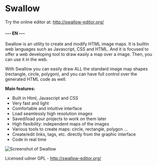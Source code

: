 # Swallow
Try the online editor at: http://swallow-editor.org/
 
#### --- EN ---
Swallow is an utility to create and modify HTML image maps. It is builtin web languages such as 
Javascript, CSS and HTML. And it is focused to offer a web developing tool to draw easily a map 
over a image. Then, you can use it in the web.

With Swallow you can easily draw ALL the standard image map shapes (rectangle, circle, polygon), 
and you can have full control over the generated HTML code as well.

**Main features:**

   * Built in Html, Javascript and CSS
   * Very fast and light
   * Comfortable and intuitive interface
   * Load seamlessly high resolution images
   * Saved/load your projects to work on them later
   * High flexibility: independent maps of the images
   * Various tools to create maps: circle, rectangle, polygon …
   * Create/edit links, tags, etc. directly from the graphic interface
   * Code in real time
 
   
  ![Screenshot of Swallow](http://swallow-editor.org/en/img/cap2.png)

Licensed udner GPL - http://swallow-editor.org/
